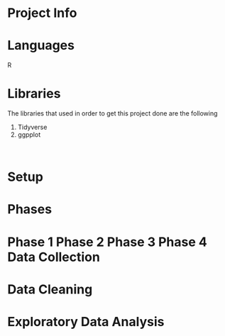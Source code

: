 Project Info
=
Languages
=
R<br>

Libraries
=
The libraries that used in order to get this project done are the following 
1. Tidyverse
2. ggpplot
<br>

Setup
=
Phases
=
Phase 1 
Phase 2 
Phase 3 
Phase 4 
Data Collection
= 
Data Cleaning
=
Exploratory Data Analysis 
=
